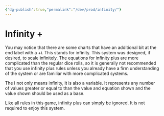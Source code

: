 ```yaml
---
{"dg-publish":true,"permalink":"/dev/prod/infinity/"}
---
```


# Infinity +
You may notice that there are some charts that have an additional bit at the end label with a +i. This stands for infinity. This system was designed, if desired, to scale infinitely. The equations for infinity plus are more complicated than the regular dice rolls, so it is generally not recommended that you use infinity plus rules unless you already have a firm understanding of the system or are familiar with more complicated systems.

The **i** not only means infinity, it is also a variable. It represents any number of values greater or equal to than the value and equation shown and the value shown should be used as a base.

Like all rules in this game, infinity plus can simply be ignored. It is not required to enjoy this system.